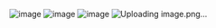 ![image](https://github.com/user-attachments/assets/0aac058c-e3d3-4da6-805b-7ee6808ca914)
![image](https://github.com/user-attachments/assets/e18e5a85-7d3b-45a1-ad22-7a14f0fd3f03)
![image](https://github.com/user-attachments/assets/165e3ee1-e91b-4a2a-ac18-cb5bb3baee50)
![Uploading image.png…]()
